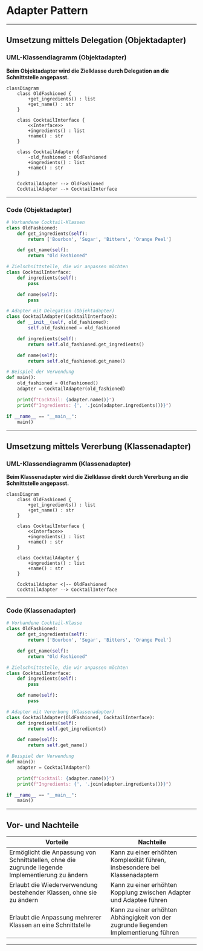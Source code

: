 # Adapter Pattern

---

## Umsetzung mittels Delegation (Objektadapter)

### UML-Klassendiagramm (Objektadapter)

__Beim Objektadapter wird die Zielklasse durch Delegation an die Schnittstelle angepasst.__

```mermaid
classDiagram
    class OldFashioned {
        +get_ingredients() : list
        +get_name() : str
    }

    class CocktailInterface {
        <<Interface>>
        +ingredients() : list
        +name() : str
    }

    class CocktailAdapter {
        -old_fashioned : OldFashioned
        +ingredients() : list
        +name() : str
    }

    CocktailAdapter --> OldFashioned
    CocktailAdapter --> CocktailInterface
```

---

### Code (Objektadapter)

```python
# Vorhandene Cocktail-Klassen
class OldFashioned:
    def get_ingredients(self):
        return ['Bourbon', 'Sugar', 'Bitters', 'Orange Peel']

    def get_name(self):
        return "Old Fashioned"

# Zielschnittstelle, die wir anpassen möchten
class CocktailInterface:
    def ingredients(self):
        pass

    def name(self):
        pass

# Adapter mit Delegation (Objektadapter)
class CocktailAdapter(CocktailInterface):
    def __init__(self, old_fashioned):
        self.old_fashioned = old_fashioned

    def ingredients(self):
        return self.old_fashioned.get_ingredients()

    def name(self):
        return self.old_fashioned.get_name()

# Beispiel der Verwendung
def main():
    old_fashioned = OldFashioned()
    adapter = CocktailAdapter(old_fashioned)

    print(f"Cocktail: {adapter.name()}")
    print(f"Ingredients: {', '.join(adapter.ingredients())}")

if __name__ == "__main__":
    main()
```

---

## Umsetzung mittels Vererbung (Klassenadapter)

### UML-Klassendiagramm (Klassenadapter)

__Beim Klassenadapter wird die Zielklasse direkt durch Vererbung an die Schnittstelle angepasst.__

```mermaid
classDiagram
    class OldFashioned {
        +get_ingredients() : list
        +get_name() : str
    }

    class CocktailInterface {
        <<Interface>>
        +ingredients() : list
        +name() : str
    }

    class CocktailAdapter {
        +ingredients() : list
        +name() : str
    }

    CocktailAdapter <|-- OldFashioned
    CocktailAdapter --> CocktailInterface
```

---

### Code (Klassenadapter)

```python
# Vorhandene Cocktail-Klasse
class OldFashioned:
    def get_ingredients(self):
        return ['Bourbon', 'Sugar', 'Bitters', 'Orange Peel']

    def get_name(self):
        return "Old Fashioned"

# Zielschnittstelle, die wir anpassen möchten
class CocktailInterface:
    def ingredients(self):
        pass

    def name(self):
        pass

# Adapter mit Vererbung (Klassenadapter)
class CocktailAdapter(OldFashioned, CocktailInterface):
    def ingredients(self):
        return self.get_ingredients()

    def name(self):
        return self.get_name()

# Beispiel der Verwendung
def main():
    adapter = CocktailAdapter()

    print(f"Cocktail: {adapter.name()}")
    print(f"Ingredients: {', '.join(adapter.ingredients())}")

if __name__ == "__main__":
    main()
```

---

## Vor- und Nachteile

| Vorteile | Nachteile |
| --- | --- |
| Ermöglicht die Anpassung von Schnittstellen, ohne die zugrunde liegende Implementierung zu ändern | Kann zu einer erhöhten Komplexität führen, insbesondere bei Klassenadaptern |
| Erlaubt die Wiederverwendung bestehender Klassen, ohne sie zu ändern | Kann zu einer erhöhten Kopplung zwischen Adapter und Adaptee führen |
| Erlaubt die Anpassung mehrerer Klassen an eine Schnittstelle | Kann zu einer erhöhten Abhängigkeit von der zugrunde liegenden Implementierung führen |

---
